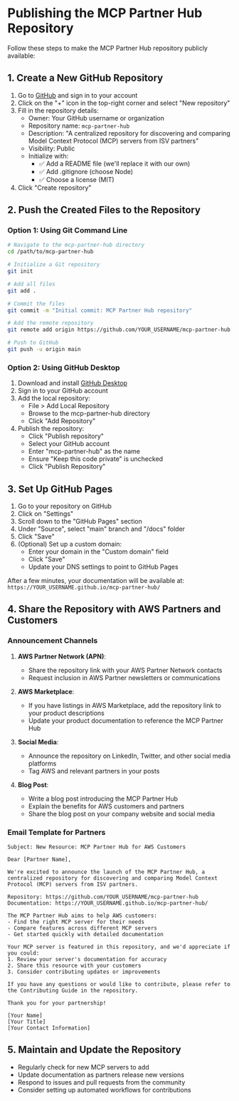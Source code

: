 # Publishing the MCP Partner Hub Repository

Follow these steps to make the MCP Partner Hub repository publicly available:

## 1. Create a New GitHub Repository

1. Go to [GitHub](https://github.com/) and sign in to your account
2. Click on the "+" icon in the top-right corner and select "New repository"
3. Fill in the repository details:
   - Owner: Your GitHub username or organization
   - Repository name: `mcp-partner-hub`
   - Description: "A centralized repository for discovering and comparing Model Context Protocol (MCP) servers from ISV partners"
   - Visibility: Public
   - Initialize with: 
     - ✅ Add a README file (we'll replace it with our own)
     - ✅ Add .gitignore (choose Node)
     - ✅ Choose a license (MIT)
4. Click "Create repository"

## 2. Push the Created Files to the Repository

### Option 1: Using Git Command Line

```bash
# Navigate to the mcp-partner-hub directory
cd /path/to/mcp-partner-hub

# Initialize a Git repository
git init

# Add all files
git add .

# Commit the files
git commit -m "Initial commit: MCP Partner Hub repository"

# Add the remote repository
git remote add origin https://github.com/YOUR_USERNAME/mcp-partner-hub.git

# Push to GitHub
git push -u origin main
```

### Option 2: Using GitHub Desktop

1. Download and install [GitHub Desktop](https://desktop.github.com/)
2. Sign in to your GitHub account
3. Add the local repository:
   - File > Add Local Repository
   - Browse to the mcp-partner-hub directory
   - Click "Add Repository"
4. Publish the repository:
   - Click "Publish repository"
   - Select your GitHub account
   - Enter "mcp-partner-hub" as the name
   - Ensure "Keep this code private" is unchecked
   - Click "Publish Repository"

## 3. Set Up GitHub Pages

1. Go to your repository on GitHub
2. Click on "Settings"
3. Scroll down to the "GitHub Pages" section
4. Under "Source", select "main" branch and "/docs" folder
5. Click "Save"
6. (Optional) Set up a custom domain:
   - Enter your domain in the "Custom domain" field
   - Click "Save"
   - Update your DNS settings to point to GitHub Pages

After a few minutes, your documentation will be available at:
`https://YOUR_USERNAME.github.io/mcp-partner-hub/`

## 4. Share the Repository with AWS Partners and Customers

### Announcement Channels

1. **AWS Partner Network (APN)**:
   - Share the repository link with your AWS Partner Network contacts
   - Request inclusion in AWS Partner newsletters or communications

2. **AWS Marketplace**:
   - If you have listings in AWS Marketplace, add the repository link to your product descriptions
   - Update your product documentation to reference the MCP Partner Hub

3. **Social Media**:
   - Announce the repository on LinkedIn, Twitter, and other social media platforms
   - Tag AWS and relevant partners in your posts

4. **Blog Post**:
   - Write a blog post introducing the MCP Partner Hub
   - Explain the benefits for AWS customers and partners
   - Share the blog post on your company website and social media

### Email Template for Partners

```
Subject: New Resource: MCP Partner Hub for AWS Customers

Dear [Partner Name],

We're excited to announce the launch of the MCP Partner Hub, a centralized repository for discovering and comparing Model Context Protocol (MCP) servers from ISV partners.

Repository: https://github.com/YOUR_USERNAME/mcp-partner-hub
Documentation: https://YOUR_USERNAME.github.io/mcp-partner-hub/

The MCP Partner Hub aims to help AWS customers:
- Find the right MCP server for their needs
- Compare features across different MCP servers
- Get started quickly with detailed documentation

Your MCP server is featured in this repository, and we'd appreciate if you could:
1. Review your server's documentation for accuracy
2. Share this resource with your customers
3. Consider contributing updates or improvements

If you have any questions or would like to contribute, please refer to the Contributing Guide in the repository.

Thank you for your partnership!

[Your Name]
[Your Title]
[Your Contact Information]
```

## 5. Maintain and Update the Repository

- Regularly check for new MCP servers to add
- Update documentation as partners release new versions
- Respond to issues and pull requests from the community
- Consider setting up automated workflows for contributions